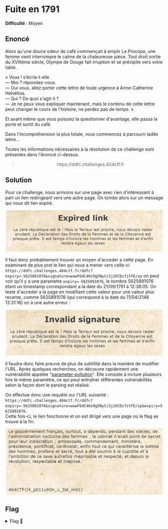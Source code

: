 # Fuite en 1791

**Difficulté** : Moyen

## Enoncé

Alors qu'une douce odeur de café commençait à emplir Le Procope, une femme vient interrompre le calme de la chaleureuse pièce. Tout droit sortie du XVIIIème siècle, Olympe de Gouge fait irruption et se précipite vers votre table.

« Vous ! s’écria-t-elle  
— Moi ? répondez-vous.  
— Oui vous, allez porter cette lettre de toute urgence à Anne-Catherine Helvétius.  
— Qui ? De quoi s'agit-il ?  
— Je ne peux vous expliquer maintenant, mais le contenu de cette lettre peut changer le cours de l'histoire, ne perdez pas de temps. »

Et avant même que vous puissiez la questionner d'avantage, elle passa la porte et sortit du café.

Dans l'incompréhension la plus totale, vous commencez à parcourir ladite lettre…

Toutes les informations nécessaires à la résolution de ce challenge sont présentes dans l'énoncé ci-dessus.

> <p align="center"> https://ddfc.challenges.404ctf.fr </p>


## Solution

Pour ce challenge, nous arrivons sur une page avec rien d'intéressant à part un lien redirigeant vers une autre page.  On tombe alors sur un message qui nous dit lien expiré.

<p align="center"><img src="Expired link.png" alt="Expired link" width="500"></p>

Il faut donc probablement trouver un moyen d'acceder a cette page. En examinant de plus pret le lien qui nous a mener vers celle-ci `https://ddfc.challenges.404ctf.fr/ddfc?expiry=-5625891076&signature=wawF6dC4Hz9g5NyCc3j1KCDcfztFE/sp` on peut voir qu'il y a une parametre `expiry=-5625891076`, le nombre 5625891076 étant un timestamp correspondant a la date du 21/09/1791 à 12:38:05. On teste d'acceder a la page en modifiant cette valeur pour une valeur plus recente, comme 5625891076 (qui correspond à la date du 11/04/2148 12:31:16) on à une autre erreur :  

<p align="center"><img src="Invalid signature.png" alt="Invalid signature" width="500"></p>

Il faudra donc faire preuve de plus de subtilité dans la manière de modifier l'URL. Après quelques recherches, on découvre rapidement une vulnérabilité appelée "[parameter-pollution](https://book.hacktricks.xyz/pentesting-web/parameter-pollution)". Elle consiste à inclure plusieurs fois le même paramètre, ce qui peut entraîner différentes vulnérabilités selon la façon dont le parsing est réalisé.

On effectue donc une requête sur l'URL suivante :  
`https://ddfc.challenges.404ctf.fr/ddfc?expiry=-5625891076&signature=wawF6dC4Hz9g5NyCc3j1KCDcfztFE/sp&expiry=5625891076`.  
Cette fois-ci, le lien fonctionne et on est dirigé vers une page où le flag se trouve à la fin.

<p align="center"><img src="Flag page.png" alt="Flag page" width="500"></p>


## Flag

<details>
<summary> Flag 🚩</summary>

```
404CTF{l4_p011uti0n_c_3st_m41}
```
